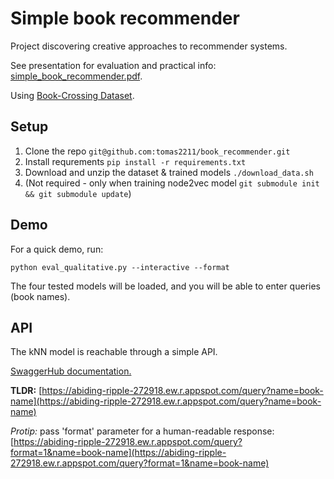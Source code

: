 # Simple book recommender

Project discovering creative approaches to recommender systems.

See presentation for evaluation and practical info: [simple_book_recommender.pdf](simple_book_recommender.pdf).

Using [Book-Crossing Dataset](http://www2.informatik.uni-freiburg.de/~cziegler/BX/).

## Setup

1. Clone the repo `git@github.com:tomas2211/book_recommender.git`
2. Install requrements `pip install -r requirements.txt`
3. Download and unzip the dataset & trained models `./download_data.sh`
4. (Not required - only when training node2vec model `git submodule init && git submodule update`)

## Demo

For a quick demo, run:
```shell script
python eval_qualitative.py --interactive --format
```

The four tested models will be loaded, and you will be able to enter queries (book names).


## API
The kNN model is reachable through a simple API.

[SwaggerHub documentation.](https://app.swaggerhub.com/apis-docs/novakt/book_recommender/)

**TLDR:** [https://abiding-ripple-272918.ew.r.appspot.com/query?name=book-name](https://abiding-ripple-272918.ew.r.appspot.com/query?name=book-name)

*Protip:* pass 'format' parameter for a human-readable response: 
[https://abiding-ripple-272918.ew.r.appspot.com/query?format=1&name=book-name](https://abiding-ripple-272918.ew.r.appspot.com/query?format=1&name=book-name)